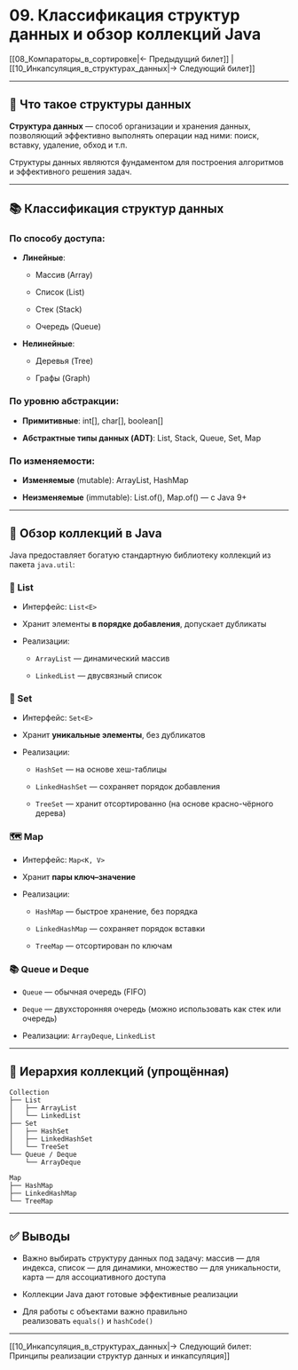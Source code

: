 # 09. Классификация структур данных и обзор коллекций Java

[[08_Компараторы_в_сортировке|← Предыдущий билет]] | [[10_Инкапсуляция_в_структурах_данных|→ Следующий билет]]

---

## 🧠 Что такое структуры данных

**Структура данных** — способ организации и хранения данных, позволяющий эффективно выполнять операции над ними: поиск, вставку, удаление, обход и т.п.

Структуры данных являются фундаментом для построения алгоритмов и эффективного решения задач.

---

## 📚 Классификация структур данных

### По способу доступа:

- **Линейные**:
    
    - Массив (Array)
        
    - Список (List)
        
    - Стек (Stack)
        
    - Очередь (Queue)
        
- **Нелинейные**:
    
    - Деревья (Tree)
        
    - Графы (Graph)
        

### По уровню абстракции:

- **Примитивные**: int[], char[], boolean[]
    
- **Абстрактные типы данных (ADT)**: List, Stack, Queue, Set, Map
    

### По изменяемости:

- **Изменяемые** (mutable): ArrayList, HashMap
    
- **Неизменяемые** (immutable): List.of(), Map.of() — с Java 9+
    

---

## 🧰 Обзор коллекций в Java

Java предоставляет богатую стандартную библиотеку коллекций из пакета `java.util`:

### 🔢 List

- Интерфейс: `List<E>`
    
- Хранит элементы **в порядке добавления**, допускает дубликаты
    
- Реализации:
    
    - `ArrayList` — динамический массив
        
    - `LinkedList` — двусвязный список
        

### 🔁 Set

- Интерфейс: `Set<E>`
    
- Хранит **уникальные элементы**, без дубликатов
    
- Реализации:
    
    - `HashSet` — на основе хеш-таблицы
        
    - `LinkedHashSet` — сохраняет порядок добавления
        
    - `TreeSet` — хранит отсортированно (на основе красно-чёрного дерева)
        

### 🗺️ Map

- Интерфейс: `Map<K, V>`
    
- Хранит **пары ключ–значение**
    
- Реализации:
    
    - `HashMap` — быстрое хранение, без порядка
        
    - `LinkedHashMap` — сохраняет порядок вставки
        
    - `TreeMap` — отсортирован по ключам
        

### 📚 Queue и Deque

- `Queue` — обычная очередь (FIFO)
    
- `Deque` — двухсторонняя очередь (можно использовать как стек или очередь)
    
- Реализации: `ArrayDeque`, `LinkedList`
    

---

## 🔄 Иерархия коллекций (упрощённая)

```
Collection
├── List
│   ├── ArrayList
│   └── LinkedList
├── Set
│   ├── HashSet
│   ├── LinkedHashSet
│   └── TreeSet
└── Queue / Deque
    └── ArrayDeque

Map
├── HashMap
├── LinkedHashMap
└── TreeMap
```

---

## ✅ Выводы

- Важно выбирать структуру данных под задачу: массив — для индекса, список — для динамики, множество — для уникальности, карта — для ассоциативного доступа
    
- Коллекции Java дают готовые эффективные реализации
    
- Для работы с объектами важно правильно реализовать `equals()` и `hashCode()`
    

---

[[10_Инкапсуляция_в_структурах_данных|→ Следующий билет: Принципы реализации структур данных и инкапсуляция]]
